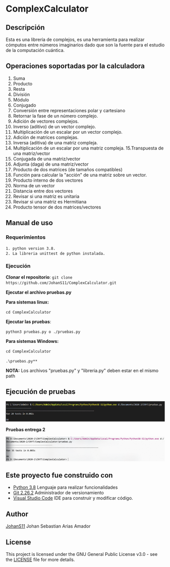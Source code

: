 # ComplexCalculator


## Descripción

  Esta es una librería de complejos, es una herramienta para realizar cómputos entre números imaginarios dado que son la fuente
  para el estudio de la computación cuántica.

## Operaciones soportadas por la calculadora

1. Suma
2. Producto
3. Resta
4. División
5. Módulo
6. Conjugado
7. Conversión entre representaciones polar y cartesiano
8. Retornar la fase de un número complejo.
9. Adición de vectores complejos.
10. Inverso (aditivo) de un vector complejo.
11. Multiplicación de un escalar por un vector complejo.
12. Adición de matrices complejas.
13. Inversa (aditiva) de una matriz compleja.
14. Multiplicación de un escalar por una matriz compleja.
15.Transpuesta de una matriz/vector
16. Conjugada de una matriz/vector
20. Adjunta (daga) de una matriz/vector
21. Producto de dos matrices (de tamaños compatibles)
22. Función para calcular la "acción" de una matriz sobre un vector.
23. Producto interno de dos vectores
24. Norma de un vector
25. Distancia entre dos vectores
26. Revisar si una matriz es unitaria
27. Revisar si una matriz es Hermitiana
28. Producto tensor de dos matrices/vectores

## Manual de uso 

  ### Requerimientos
  
    1. python version 3.8.
    2. La libreria unittest de python instalada.
   
  ### Ejecución
    
  **Clonar el repositorio**: ``git clone https://github.com/JohanS11/ComplexCalculator.git``

  **Ejecutar el archivo pruebas.py**

  **Para sistemas linux:** 
  
  ``cd ComplexCalculator``
  
  **Ejecutar las pruebas**:
  
  ``python3 pruebas.py o ./pruebas.py``
  
  **Para sistemas Windows:**
  
  ``cd ComplexCalculator``
  
  ``.\pruebas.py**``

  **NOTA:** Los archivos "pruebas.py" y "libreria.py" deben estar en el mismo path
  
  ## Ejecución de pruebas
  
   ![pruebas1](img/pruebas1.PNG)
   
 **Pruebas entrega 2**
 
  ![pruebas2](img/pruebas2.PNG)
 
  
   
  ## Este proyecto fue construido con
  
   * [Python 3.8](https://www.python.org) Lenguaje para realizar funcionalidades
   * [Git 2.26.2](https://git-scm.com) Administrador de versionamiento
   * [Visual Studio Code](https://code.visualstudio.com) IDE para construir y modificar código.
  
  ## Author
  
   [JohanS11](https://github.com/JohanS11) Johan Sebastian Arias Amador
   
  ## License 
  
  This project is licensed under the GNU General Public License v3.0 - see the [LICENSE](LICENSE) file for more details.
  
